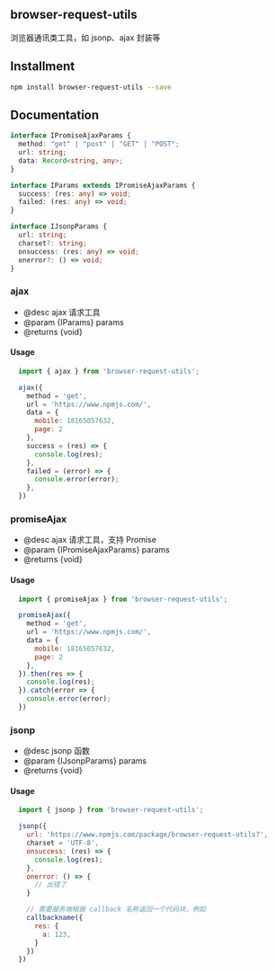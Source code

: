 ## browser-request-utils

浏览器通讯类工具，如 jsonp、ajax 封装等

## Installment

```sh
npm install browser-request-utils --save
```

## Documentation

```ts
interface IPromiseAjaxParams {
  method: "get" | "post" | "GET" | "POST";
  url: string;
  data: Record<string, any>;
}

interface IParams extends IPromiseAjaxParams {
  success: (res: any) => void;
  failed: (res: any) => void;
}

interface IJsonpParams {
  url: string;
  charset?: string;
  onsuccess: (res: any) => void;
  onerror?: () => void;
}
```

### ajax

- @desc ajax 请求工具
- @param {IParams} params
- @returns {void}

#### Usage

```js
  import { ajax } from 'browser-request-utils';

  ajax({
    method = 'get',
    url = 'https://www.npmjs.com/',
    data = {
      mobile: 18165057632,
      page: 2
    },
    success = (res) => {
      console.log(res);
    },
    failed = (error) => {
      console.error(error);
    },
  })
```

### promiseAjax

- @desc ajax 请求工具，支持 Promise
- @param {IPromiseAjaxParams} params
- @returns {void}

#### Usage

```js
  import { promiseAjax } from 'browser-request-utils';

  promiseAjax({
    method = 'get',
    url = 'https://www.npmjs.com/',
    data = {
      mobile: 18165057632,
      page: 2
    },
  }).then(res => {
    console.log(res);
  }).catch(error => {
    console.error(error);
  })
```

### jsonp

- @desc jsonp 函数
- @param {IJsonpParams} params
- @returns {void}

#### Usage

```js
  import { jsonp } from 'browser-request-utils';

  jsonp({
    url: 'https://www.npmjs.com/package/browser-request-utils?',
    charset = 'UTF-8',
    onsuccess: (res) => {
      console.log(res);
    },
    onerror: () => {
      // 出错了
    }

    // 需要服务端根据 callback 名称返回一个代码块，例如
    callbackname({
      res: {
        a: 123,
      }
    })
  })
```
